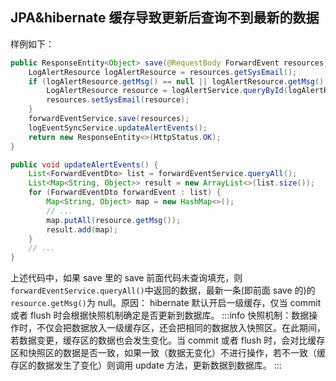 ## JPA&hibernate 缓存导致更新后查询不到最新的数据

样例如下：

```java
public ResponseEntity<Object> save(@RequestBody ForwardEvent resources) throws Exception {
    LogAlertResource logAlertResource = resources.getSysEmail();
    if (logAlertResource.getMsg() == null || logAlertResource.getMsg().isEmpty()) {
        LogAlertResource resource = logAlertService.queryById(logAlertResource.getId());
        resources.setSysEmail(resource);
    }
    forwardEventService.save(resources);
    logEventSyncService.updateAlertEvents();
    return new ResponseEntity<>(HttpStatus.OK);
}

public void updateAlertEvents() {
    List<ForwardEventDto> list = forwardEventService.queryAll();
    List<Map<String, Object>> result = new ArrayList<>(list.size());
    for (ForwardEventDto forwardEvent : list) {
        Map<String, Object> map = new HashMap<>();
        // ...
        map.putAll(resource.getMsg());
        result.add(map);
    }
    // ...
}
```

上述代码中，如果 save 里的 save 前面代码未查询填充，则`forwardEventService.queryAll()`中返回的数据，最新一条(即前面 save 的)的`resource.getMsg()`为 null。原因： hibernate 默认开启一级缓存，仅当 commit 或者 flush 时会根据快照机制确定是否更新到数据库。
:::info
快照机制：数据操作时，不仅会把数据放入一级缓存区，还会把相同的数据放入快照区。在此期间，若数据变更，缓存区的数据也会发生变化。当 commit 或者 flush 时，会对比缓存区和快照区的数据是否一致，如果一致（数据无变化）不进行操作，若不一致（缓存区的数据发生了变化）则调用 update 方法，更新数据到数据库。
:::
